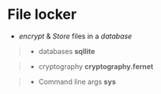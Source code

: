 # File locker

* *encrypt* & *Store* files in a *database*

> - databases **sqllite**

> - cryptography **cryptography.fernet**

> - Command line args **sys**
